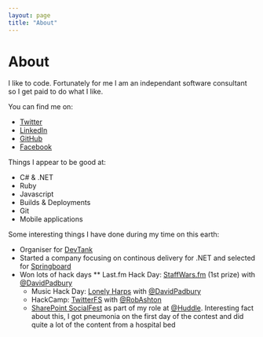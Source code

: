 ```yaml
---
layout: page
title: "About"
---
```


About
=====

I like to code. Fortunately for me I am an independant software consultant so I get paid to do what I like.

You can find me on:
* [Twitter](http://twitter.com/jhollingworth)
* [LinkedIn](http://uk.linkedin.com/in/jhollingworth)
* [GitHub](https://github.com/jhollingworth)
* [Facebook](http://www.facebook.com/jameshollingworth)

Things I appear to be good at:
* C# & .NET
* Ruby
* Javascript 
* Builds & Deployments
* Git
* Mobile applications

Some interesting things I have done during my time on this earth:
* Organiser for [DevTank](http://www.meetup.com/DevTank/)
* Started a company focusing on continous delivery for .NET and selected for [Springboard](http://springboard.com/)
* Won lots of hack days
** Last.fm Hack Day: [StaffWars.fm](http://blog.last.fm/2008/12/22/hack-day-2008) (1st prize) with [@DavidPadbury](https://twitter.com/davidpadbury)
	* Music Hack Day: [Lonely Harps](http://www.guardian.co.uk/music/musicblog/2009/jul/13/beats-geeks-music-hack-day) with [@DavidPadbury](https://twitter.com/davidpadbury)
	* HackCamp: [TwitterFS](http://codeofrob.com/entries/twitterfs---a-hackcamp-2010-production.html) with [@RobAshton](https://twitter.com/robashton)
	* [SharePoint SocialFest](http://www.microsoft.com/presspass/features/2010/feb10/02-05sharepointsocialfest.mspx) as part of my role at [@Huddle](http://huddle.com). Interesting fact about this, I got pneumonia on the first day of the contest and did quite a lot of the content from a hospital bed



